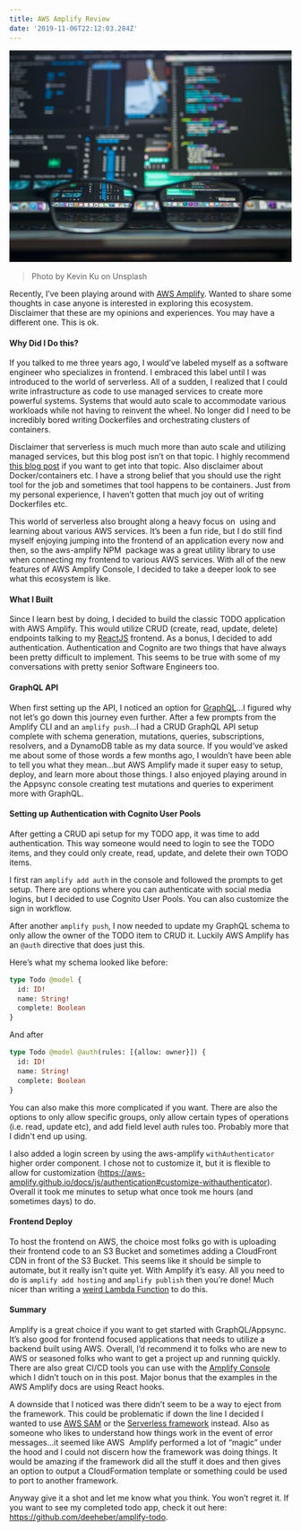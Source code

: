 ```yaml
---
title: AWS Amplify Review
date: '2019-11-06T22:12:03.284Z'
---
```


![Glasses](./glasses.jpg)

> Photo by Kevin Ku on Unsplash

Recently, I’ve been playing around with <a href="https://aws.amazon.com/amplify/" target="_blank" rel="noopener noreferrer">AWS Amplify</a>. Wanted to share some thoughts in case anyone is interested in exploring this ecosystem. Disclaimer that these are my opinions and experiences. You may have a different one. This is ok.

#### Why Did I Do this?

If you talked to me three years ago, I would’ve labeled myself as a software engineer who specializes in frontend. I embraced this label until I was introduced to the world of serverless. All of a sudden, I realized that I could write infrastructure as code to use managed services to create more powerful systems. Systems that would auto scale to accommodate various workloads while not having to reinvent the wheel. No longer did I need to be incredibly bored writing Dockerfiles and orchestrating clusters of containers.

Disclaimer that serverless is much much more than auto scale and utilizing managed services, but this blog post isn’t on that topic. I highly recommend <a href="https://read.acloud.guru/serverless-is-a-state-of-mind-717ef2088b42" target="_blank" rel="noopener noreferrer">this blog post</a> if you want to get into that topic. Also disclaimer about Docker/containers etc. I have a strong belief that you should use the right tool for the job and sometimes that tool happens to be containers. Just from my personal experience, I haven’t gotten that much joy out of writing Dockerfiles etc.

This world of serverless also brought along a heavy focus on  using and learning about various AWS services. It’s been a fun ride, but I do still find myself enjoying jumping into the frontend of an application every now and then, so the aws-amplify NPM  package was a great utility library to use when connecting my frontend to various AWS services. With all of the new features of AWS Amplify Console, I decided to take a deeper look to see what this ecosystem is like.

#### What I Built

Since I learn best by doing, I decided to build the classic TODO application with AWS Amplify. This would utilize CRUD (create, read, update, delete) endpoints talking to my <a href="https://reactjs.org/" target="_blank" rel="noopener noreferrer">ReactJS</a> frontend. As a bonus, I decided to add authentication. Authentication and Cognito are two things that have always been pretty difficult to implement. This seems to be true with some of my conversations with pretty senior Software Engineers too.

#### GraphQL API

When first setting up the API, I noticed an option for <a href="https://graphql.org/" target="_blank" rel="noopener noreferrer">GraphQL</a>...I figured why not let’s go down this journey even further. After a few prompts from the Amplify CLI and an `amplify push`...I had a CRUD GraphQL API setup complete with schema generation, mutations, queries, subscriptions, resolvers, and a DynamoDB table as my data source. If you would’ve asked me about some of those words a few months ago, I wouldn’t have been able to tell you what they mean...but AWS Amplify made it super easy to setup, deploy, and learn more about those things. I also enjoyed playing around in the Appsync console creating test mutations and queries to experiment more with GraphQL.

#### Setting up Authentication with Cognito User Pools

After getting a CRUD api setup for my TODO app, it was time to add authentication. This way someone would need to login to see the TODO items, and they could only create, read, update, and delete their own TODO items.

I first ran `amplify add auth` in the console and followed the prompts to get setup. There are options where you can authenticate with social media logins, but I decided to use Cognito User Pools. You can also customize the sign in workflow.

After another `amplify push`, I now needed to update my GraphQL schema to only allow the owner of the TODO item to CRUD it. Luckily AWS Amplify has an `@auth` directive that does just this.

Here’s what my schema looked like before:

```graphql
type Todo @model {
  id: ID!
  name: String!
  complete: Boolean
}
```

And after

```graphql
type Todo @model @auth(rules: [{allow: owner}]) {
  id: ID!
  name: String!
  complete: Boolean
}

```

You can also make this more complicated if you want. There are also the options to only allow specific groups, only allow certain types of operations (i.e. read, update etc), and add field level auth rules too. Probably more that I didn't end up using.

I also added a login screen by using the aws-amplify `withAuthenticator` higher order component. I chose not to customize it, but it is flexible to allow for customization (https://aws-amplify.github.io/docs/js/authentication#customize-withauthenticator). Overall it took me minutes to setup what once took me hours (and sometimes days) to do.

#### Frontend Deploy

To host the frontend on AWS, the choice most folks go with is uploading their frontend code to an S3 Bucket and sometimes adding a CloudFront CDN in front of the S3 Bucket. This seems like it should be simple to automate, but it really isn't quite yet. With Amplify it’s easy. All you need to do is `amplify add hosting` and `amplify publish` then you’re done! Much nicer than writing a <a href="https://www.danielleheberling.xyz/blog/deploy-frontend/" target="_blank" rel="noopener noreferrer">weird Lambda Function</a> to do this.

#### Summary

Amplify is a great choice if you want to get started with GraphQL/Appsync. It’s also good for frontend focused applications that needs to utilize a backend built using AWS. Overall, I’d recommend it to folks who are new to AWS or seasoned folks who want to get a project up and running quickly. There are also great CI/CD tools you can use with the <a href="https://aws.amazon.com/amplify/console/" target="_blank" rel="noopener noreferrer">Amplify Console</a> which I didn’t touch on in this post. Major bonus that the examples in the AWS Amplify docs are using React hooks.

A downside that I noticed was there didn’t seem to be a way to eject from the framework. This could be problematic if down the line I decided I wanted to use <a href="https://aws.amazon.com/serverless/sam/" target="_blank" rel="noopener noreferrer">AWS SAM</a> or the <a href="https://serverless.com/" target="_blank" rel="noopener noreferrer">Serverless framework</a> instead. Also as someone who likes to understand how things work in the event of error messages...it seemed like AWS  Amplify performed a lot of “magic” under the hood and I could not discern how the framework was doing things. It would be amazing if the framework did all the stuff it does and then gives an option to output a CloudFormation template or something could be used to port to another framework.

Anyway give it a shot and let me know what you think. You won’t regret it. If you want to see my completed todo app, check it out here: https://github.com/deeheber/amplify-todo.
